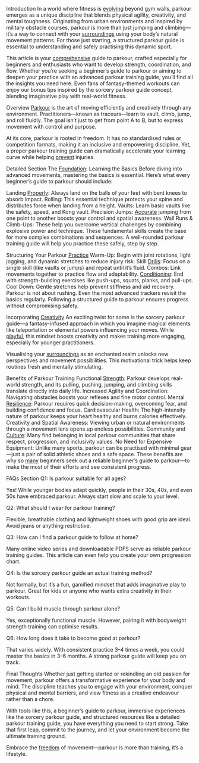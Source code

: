 Introduction
In a world where fitness is [evolving](https://santabarbaratrapeze.com/safety-gear-for-parkour/) beyond gym walls, parkour emerges as a unique discipline that blends physical agility, creativity, and mental toughness. Originating from urban environments and inspired by military obstacle courses, parkour is more than just jumping and climbing—it’s a way to connect with your [surroundings](https://santabarbaratrapeze.com/guide-to-parkour-2025/) using your body’s natural movement patterns. For those just starting, a structured parkour guide is essential to understanding and safely practising this dynamic sport.

This article is your [comprehensive](https://santabarbaratrapeze.com/how-to-do-parkour-training/) guide to parkour, crafted especially for beginners and enthusiasts who want to develop strength, coordination, and flow. Whether you’re seeking a beginner’s guide to parkour or aiming to deepen your practice with an advanced parkour training guide, you’ll find all the insights you need here. Even fans of fantasy-themed workouts can enjoy our bonus tips inspired by the sorcery parkour guide concept, blending imaginative play with real-world fitness.

Overview
[Parkour](https://santabarbaratrapeze.com/how-to-do-parkour-training/) is the art of moving efficiently and creatively through any environment. Practitioners—known as traceurs—learn to vault, climb, jump, and roll fluidly. The goal isn’t just to get from point A to B, but to express movement with control and purpose.

At its core, parkour is rooted in freedom. It has no standardised rules or competition formats, making it an inclusive and empowering discipline. Yet, a proper parkour training guide can dramatically accelerate your learning curve while helping [prevent](https://santabarbaratrapeze.com/how-to-do-parkour-training/) injuries.

Detailed Section
The [Foundation](https://santabarbaratrapeze.com/kids-fitness-activities/): Learning the Basics
Before diving into advanced movements, mastering the basics is essential. Here’s what every beginner’s guide to parkour should include:

Landing [Properly](https://santabarbaratrapeze.com/fun-games-for-children/): Always land on the balls of your feet with bent knees to absorb impact.
Rolling: This essential technique protects your spine and distributes force when landing from a height.
Vaults: Learn basic vaults like the safety, speed, and Kong vault.
Precision Jumps: [Accurate](https://santabarbaratrapeze.com/kids-fitness-activities/) jumping from one point to another boosts your control and spatial awareness.
Wall Runs & Climb-Ups: These help you overcome vertical challenges by combining explosive power and technique.
These fundamental skills create the base for more complex combinations and sequences. A well-rounded parkour training guide will help you practice these safely, step by step.

Structuring Your Parkour [Practice](https://santabarbaratrapeze.com/fun-games-for-children/)
Warm-Up: Begin with joint rotations, light jogging, and dynamic stretches to reduce injury risk.
Skill [Drills](https://santabarbaratrapeze.com/group-activities/): Focus on a single skill (like vaults or jumps) and repeat until it’s fluid.
Combos: Link movements together to practice flow and adaptability.
[Conditioning](https://santabarbaratrapeze.com/family-day-out-ideas/): End with strength-building exercises like push-ups, squats, planks, and pull-ups.
Cool Down: Gentle stretches help prevent stiffness and aid recovery.
Parkour is not about rushing. Even the most advanced trackers revisit the basics regularly. Following a structured guide to parkour ensures progress without compromising safety.

Incorporating [Creativity](https://santabarbaratrapeze.com/training-program-workout/)
An exciting twist for some is the sorcery parkour guide—a fantasy-infused approach in which you imagine magical elements like teleportation or elemental powers influencing your moves. While [playful](https://santabarbaratrapeze.com/upcoming-workshops/), this mindset boosts creativity and makes training more engaging, especially for younger practitioners.

Visualising your [surroundings](https://santabarbaratrapeze.com/healthy-life-style-live-well/) as an enchanted realm unlocks new perspectives and movement possibilities. This motivational trick helps keep routines fresh and mentally stimulating.

Benefits of Parkour Training
Functional [Strength](https://santabarbaratrapeze.com/exercise-tips-for-long-term/): Parkour develops real-world strength, and its pulling, pushing, jumping, and climbing skills translate directly into daily life.
Increased Agility and Coordination: Navigating obstacles boosts your reflexes and fine motor control.
Mental [Resilience](https://santabarbaratrapeze.com/exercise-tips-for-long-term/): Parkour requires quick decision-making, overcoming fear, and building confidence and focus.
Cardiovascular Health: The high-intensity nature of parkour keeps your heart healthy and burns calories effectively.
Creativity and Spatial Awareness: Viewing urban or natural environments through a movement lens opens up endless possibilities.
Community and [Culture](https://santabarbaratrapeze.com/benefits-of-physical-play-2025/): Many find belonging in local parkour communities that share respect, progression, and inclusivity values.
No Need for Expensive Equipment: Unlike many sports, parkour can be practised with minimal gear—just a pair of solid athletic shoes and a safe space.
These benefits are why so [many](https://santabarbaratrapeze.com/testimonials-stories/) beginners seek out a reliable beginner’s guide to parkour—to make the most of their efforts and see consistent progress.

FAQs Section
Q1: Is parkour suitable for all ages?

Yes! While younger bodies adapt quickly, people in their 30s, 40s, and even 50s have embraced parkour. Always start slow and scale to your level.

Q2: What should I wear for parkour training?

Flexible, breathable clothing and lightweight shoes with good grip are ideal. Avoid jeans or anything restrictive.

Q3: How can I find a parkour guide to follow at home?

Many online video series and downloadable PDFS serve as reliable parkour training guides. This article can even help you create your own progression chart.

Q4: Is the sorcery parkour guide an actual training method?

Not formally, but it’s a fun, gamified mindset that adds imaginative play to parkour. Great for kids or anyone who wants extra creativity in their workouts.

Q5: Can I build muscle through parkour alone?

Yes, exceptionally functional muscle. However, pairing it with bodyweight strength training can optimise results.

Q6: How long does it take to become good at parkour?

That varies widely. With consistent practice 3–4 times a week, you could master the basics in 3–6 months. A strong parkour guide will keep you on track.

Final Thoughts
Whether just getting started or rekindling an old passion for movement, parkour offers a transformative experience for your body and mind. The discipline teaches you to engage with your environment, conquer physical and mental barriers, and view fitness as a creative endeavour rather than a chore.

With tools like this, a beginner’s guide to parkour, immersive experiences like the sorcery parkour guide, and structured resources like a detailed parkour training guide, you have everything you need to start strong. Take that first leap, commit to the journey, and let your environment become the ultimate training ground.

Embrace the [freedom](https://santabarbaratrapeze.com/local-events/) of movement—parkour is more than training, it’s a lifestyle.
